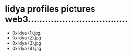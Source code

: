 # lidya profiles pictures web3...................................
- 0xlidya (1).jpg.
- 0xlidya (2).jpg
- 0xlidya (3).jpg
- 0xlidya (4).jpg

